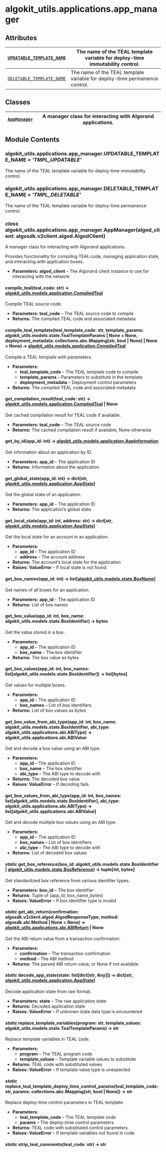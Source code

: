 # algokit_utils.applications.app_manager

## Attributes

| [`UPDATABLE_TEMPLATE_NAME`](#algokit_utils.applications.app_manager.UPDATABLE_TEMPLATE_NAME)   | The name of the TEAL template variable for deploy-time immutability control.   |
|------------------------------------------------------------------------------------------------|--------------------------------------------------------------------------------|
| [`DELETABLE_TEMPLATE_NAME`](#algokit_utils.applications.app_manager.DELETABLE_TEMPLATE_NAME)   | The name of the TEAL template variable for deploy-time permanence control.     |

## Classes

| [`AppManager`](#algokit_utils.applications.app_manager.AppManager)   | A manager class for interacting with Algorand applications.   |
|----------------------------------------------------------------------|---------------------------------------------------------------|

## Module Contents

### algokit_utils.applications.app_manager.UPDATABLE_TEMPLATE_NAME *= 'TMPL_UPDATABLE'*

The name of the TEAL template variable for deploy-time immutability control.

### algokit_utils.applications.app_manager.DELETABLE_TEMPLATE_NAME *= 'TMPL_DELETABLE'*

The name of the TEAL template variable for deploy-time permanence control.

### *class* algokit_utils.applications.app_manager.AppManager(algod_client: algosdk.v2client.algod.AlgodClient)

A manager class for interacting with Algorand applications.

Provides functionality for compiling TEAL code, managing application state,
and interacting with application boxes.

* **Parameters:**
  **algod_client** – The Algorand client instance to use for interacting with the network

#### compile_teal(teal_code: str) → [algokit_utils.models.application.CompiledTeal](../../models/application/index.md#algokit_utils.models.application.CompiledTeal)

Compile TEAL source code.

* **Parameters:**
  **teal_code** – The TEAL source code to compile
* **Returns:**
  The compiled TEAL code and associated metadata

#### compile_teal_template(teal_template_code: str, template_params: algokit_utils.models.state.TealTemplateParams | None = None, deployment_metadata: collections.abc.Mapping[str, bool | None] | None = None) → [algokit_utils.models.application.CompiledTeal](../../models/application/index.md#algokit_utils.models.application.CompiledTeal)

Compile a TEAL template with parameters.

* **Parameters:**
  * **teal_template_code** – The TEAL template code to compile
  * **template_params** – Parameters to substitute in the template
  * **deployment_metadata** – Deployment control parameters
* **Returns:**
  The compiled TEAL code and associated metadata

#### get_compilation_result(teal_code: str) → [algokit_utils.models.application.CompiledTeal](../../models/application/index.md#algokit_utils.models.application.CompiledTeal) | None

Get cached compilation result for TEAL code if available.

* **Parameters:**
  **teal_code** – The TEAL source code
* **Returns:**
  The cached compilation result if available, None otherwise

#### get_by_id(app_id: int) → [algokit_utils.models.application.AppInformation](../../models/application/index.md#algokit_utils.models.application.AppInformation)

Get information about an application by ID.

* **Parameters:**
  **app_id** – The application ID
* **Returns:**
  Information about the application

#### get_global_state(app_id: int) → dict[str, [algokit_utils.models.application.AppState](../../models/application/index.md#algokit_utils.models.application.AppState)]

Get the global state of an application.

* **Parameters:**
  **app_id** – The application ID
* **Returns:**
  The application’s global state

#### get_local_state(app_id: int, address: str) → dict[str, [algokit_utils.models.application.AppState](../../models/application/index.md#algokit_utils.models.application.AppState)]

Get the local state for an account in an application.

* **Parameters:**
  * **app_id** – The application ID
  * **address** – The account address
* **Returns:**
  The account’s local state for the application
* **Raises:**
  **ValueError** – If local state is not found

#### get_box_names(app_id: int) → list[[algokit_utils.models.state.BoxName](../../models/state/index.md#algokit_utils.models.state.BoxName)]

Get names of all boxes for an application.

* **Parameters:**
  **app_id** – The application ID
* **Returns:**
  List of box names

#### get_box_value(app_id: int, box_name: algokit_utils.models.state.BoxIdentifier) → bytes

Get the value stored in a box.

* **Parameters:**
  * **app_id** – The application ID
  * **box_name** – The box identifier
* **Returns:**
  The box value as bytes

#### get_box_values(app_id: int, box_names: list[algokit_utils.models.state.BoxIdentifier]) → list[bytes]

Get values for multiple boxes.

* **Parameters:**
  * **app_id** – The application ID
  * **box_names** – List of box identifiers
* **Returns:**
  List of box values as bytes

#### get_box_value_from_abi_type(app_id: int, box_name: algokit_utils.models.state.BoxIdentifier, abi_type: algokit_utils.applications.abi.ABIType) → algokit_utils.applications.abi.ABIValue

Get and decode a box value using an ABI type.

* **Parameters:**
  * **app_id** – The application ID
  * **box_name** – The box identifier
  * **abi_type** – The ABI type to decode with
* **Returns:**
  The decoded box value
* **Raises:**
  **ValueError** – If decoding fails

#### get_box_values_from_abi_type(app_id: int, box_names: list[algokit_utils.models.state.BoxIdentifier], abi_type: algokit_utils.applications.abi.ABIType) → list[algokit_utils.applications.abi.ABIValue]

Get and decode multiple box values using an ABI type.

* **Parameters:**
  * **app_id** – The application ID
  * **box_names** – List of box identifiers
  * **abi_type** – The ABI type to decode with
* **Returns:**
  List of decoded box values

#### *static* get_box_reference(box_id: algokit_utils.models.state.BoxIdentifier | [algokit_utils.models.state.BoxReference](../../models/state/index.md#algokit_utils.models.state.BoxReference)) → tuple[int, bytes]

Get standardized box reference from various identifier types.

* **Parameters:**
  **box_id** – The box identifier
* **Returns:**
  Tuple of (app_id, box_name_bytes)
* **Raises:**
  **ValueError** – If box identifier type is invalid

#### *static* get_abi_return(confirmation: algosdk.v2client.algod.AlgodResponseType, method: algosdk.abi.Method | None = None) → [algokit_utils.applications.abi.ABIReturn](../abi/index.md#algokit_utils.applications.abi.ABIReturn) | None

Get the ABI return value from a transaction confirmation.

* **Parameters:**
  * **confirmation** – The transaction confirmation
  * **method** – The ABI method
* **Returns:**
  The parsed ABI return value, or None if not available

#### *static* decode_app_state(state: list[dict[str, Any]]) → dict[str, [algokit_utils.models.application.AppState](../../models/application/index.md#algokit_utils.models.application.AppState)]

Decode application state from raw format.

* **Parameters:**
  **state** – The raw application state
* **Returns:**
  Decoded application state
* **Raises:**
  **ValueError** – If unknown state data type is encountered

#### *static* replace_template_variables(program: str, template_values: algokit_utils.models.state.TealTemplateParams) → str

Replace template variables in TEAL code.

* **Parameters:**
  * **program** – The TEAL program code
  * **template_values** – Template variable values to substitute
* **Returns:**
  TEAL code with substituted values
* **Raises:**
  **ValueError** – If template value type is unexpected

#### *static* replace_teal_template_deploy_time_control_params(teal_template_code: str, params: collections.abc.Mapping[str, bool | None]) → str

Replace deploy-time control parameters in TEAL template.

* **Parameters:**
  * **teal_template_code** – The TEAL template code
  * **params** – The deploy-time control parameters
* **Returns:**
  TEAL code with substituted control parameters
* **Raises:**
  **ValueError** – If template variables not found in code

#### *static* strip_teal_comments(teal_code: str) → str
